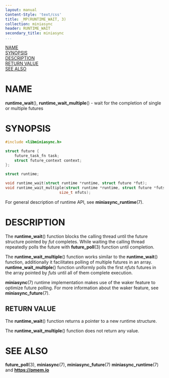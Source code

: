```yaml
---
layout: manual
Content-Style: 'text/css'
title: _MP(RUNTIME_WAIT, 3)
collection: miniasync
header: RUNTIME_WAIT
secondary_title: miniasync
...
```


[comment]: <> (SPDX-License-Identifier: BSD-3-Clause)
[comment]: <> (Copyright 2022, Intel Corporation)

[comment]: <> (runtime_wait.3 -- man page for miniasync runtime API)

[NAME](#name)<br />
[SYNOPSIS](#synopsis)<br />
[DESCRIPTION](#description)<br />
[RETURN VALUE](#return-value)<br />
[SEE ALSO](#see-also)<br />


# NAME #

**runtime_wait**(), **runtime_wait_multiple**() - wait for the completion of single
or multiple futures


# SYNOPSIS #

```c
#include <libminiasync.h>

struct future {
	future_task_fn task;
	struct future_context context;
};

struct runtime;

void runtime_wait(struct runtime *runtime, struct future *fut);
void runtime_wait_multiple(struct runtime *runtime, struct future *futs[],
						size_t nfuts);
```

For general description of runtime API, see **miniasync_runtime**(7).


# DESCRIPTION #

The **runtime_wait**() function blocks the calling thread until the future structure
pointed by *fut* completes. While waiting the calling thread repeatedly polls the
future with **future_poll**(3) function until completion.

The **runtime_wait_multiple**() function works similar to the **runtime_wait**() function,
additionally it facilitates polling of multiple futures in an array.  **runtime_wait_multiple**()
function uniformly polls the first *nfuts* futures in the array pointed by *futs* until all
of them complete execution.

**miniasync**(7) runtime implementation makes use of the waker feature to optimize
future polling. For more information about the waker feature, see **miniasync_future**(7).


## RETURN VALUE ##

The **runtime_wait**() function returns a pointer to a new runtime structure.

The **runtime_wait_multiple**() function does not return any value.


# SEE ALSO #

**future_poll**(3), **miniasync**(7),
**miniasync_future**(7) **miniasync_runtime**(7)
and **<https://pmem.io>**

